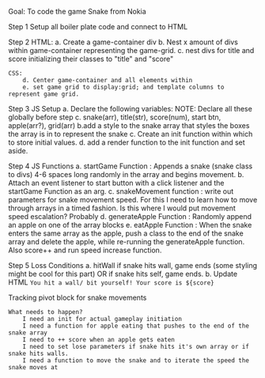 Goal: To code the game Snake from Nokia

Step 1
    Setup all boiler plate code and connect to HTML

Step 2
    HTML:
        a. Create a game-container div 
        b. Nest x amount of divs within game-container representing the game-grid.
        c. nest divs for title and score initializing their classes to "title" and "score"

    
    CSS:
        d. Center game-container and all elements within
        e. set game grid to display:grid; and template columns to represent game grid. 

Step 3 
    JS Setup
        a. Declare the following variables:
                NOTE: Declare all these globally before step c.
            snake(arr), title(str), score(num), start btn, apple(arr?), grid(arr) 
        b.add a style to the snake array that styles the boxes the array is in to represent the snake
        c. Create an init function within which to store initial values.
        d. add a render function to the init function and set aside. 

Step 4
    JS Functions
        a. startGame Function : Appends a snake (snake class to divs) 4-6 spaces long randomly in the array and begins movement.
        b. Attach an event listener to start button with a click listener and the startGame Function as an arg.
        c. snakeMovement function : write out parameters for snake movement speed. For this I need to learn how to move through arrays
        in a timed fashion. Is this where I would put movement speed escalation? Probably
        d. generateApple Function : Randomly append an apple on one of the array blocks
        e. eatApple Function : When the snake enters the same array as the apple, push a class to the end of the snake array and delete the apple, while re-running the generateApple function. Also score++  and run speed increase function. 

Step 5
    Loss Conditions
        a. hitWall
            if snake hits wall, game ends (some styling might be cool for this part)
            OR if snake hits self, game ends.
        b. Update HTML `You hit a wall/ bit yourself! Your score is ${score}`



Tracking pivot block for snake movements
        




    What needs to happen?
        I need an init for actual gameplay initiation
        I need a function for apple eating that pushes to the end of the snake array
        I need to ++ score when an apple gets eaten
        I need to set lose parameters if snake hits it's own array or if snake hits walls. 
        I need a function to move the snake and to iterate the speed the snake moves at
    
















    